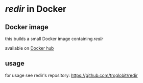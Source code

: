 # _redir_ in Docker


## Docker image

this builds a small Docker image containing _redir_ 

available on [Docker hub](https://hub.docker.com/r/codieplusplus/redir_docker)


## usage

for usage see redir's repository: https://github.com/troglobit/redir

